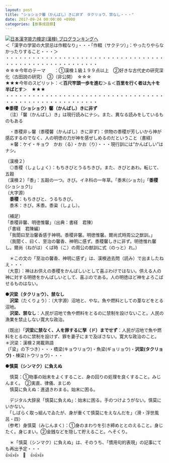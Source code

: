 ```yaml
---
layout: post
title: "ショショク馨（かんばし）きに非ず　タクリョウ、禁なし・・・"
date: 2017-09-24 00:00:00 +0900
categories: [故事成語類]
---
```


[![](/syuusyuu9701/assets/images/ショショク馨（かんばし）きに非ず-タクリョウ、禁なし・・・-br_c_3028_1.gif)](http://blog.with2.net/link.php?1659096:3028 "日本漢字能力検定(漢検) ブログランキングへ")[日本漢字能力検定(漢検) ブログランキングへ](http://blog.with2.net/link.php?1659096:3028)  
＜「漢字の学習の大禁忌は作輟なり」・・・「作輟（サクテツ）」：やったりやらなかったりすること・・・＞  
・・・・・・・・・・・・・・・・・・・・・・・・・・・・・・・・・・・・・・・・・・・・・・・・・・・・・・・・・  
☆☆☆今年のテーマ　　：①漢検１級１９９点以上　②好きな古代史の研究深化（古田説の研究）　③（非公開）　☆☆☆　　  
★★★今年のスピリット：＜**百尺竿頭一歩を進む**＞＆＜**百里を行く者は九十を半ばとす**＞　★★★  
・・・・・・・・・・・・・・・・・・・・・・・・・・・・・・・・・・・・・・・・・・・・・・・・・・・・・・・・・  
●**黍稷（ショショク）馨（かんばし）きに非ず**　  
　（注）「馨（かんばし）き」は現行読みにナシ。また、異なる読みをしているものもある  
  
　・黍稷非ㇾ馨（黍稷馨（かんばし）きに非ず）：供物の黍稷が芳しいから神が感応するのでなく、人の明徳の力が神を感ぜしめるのだということ（書経）  
　＊馨：ケイ・キョウ　かお（る）・かお（り）・・・現行訓には“かんばしい”はナシ。  
  
（漢検２）  
　◎黍稷（しょしょく）：もちきびとうるちきび。また、きびとあわ。転じて、五穀  
（漢検２）「黍」：五穀の一つ。きび。イネ科の一年草。「黍禾(ショカ)」「**黍稷**(ショショク)」  
（大字源）  
　**黍稷**：もちきびと、うるちきび。  
　黍禾：きび。禾黍。黍粢（しょし）。  
  
（補足）  
「黍稷非馨、明徳惟馨」（出典：書経　君陳）  
（「書経　君陳編）  
　「我聞曰至治馨香感于神明。黍稷非馨。明徳惟馨。爾尚式時周公之猷訓。」  
　（我聞く、曰く、至治の馨香、神明に感ず。黍稷馨しきに非ず。明徳惟れ馨し。爾尚（ねがは）くば時（こ）の周公の猷訓に式（のっと）れ。）  
  
　＊この文の「至治の馨香、神明に感ず」は、漢検過去問（読み）で出ましたねえ・・・  
（大意）：神はお供えの黍稷をかんばしいとして喜ぶわけではない。供える人の神に対する明徳をかんばしいとして、喜ぶのである。人の明徳ほど神をよろこばせるものはない。  
  
●**沢梁（タクリョウ）、禁なし**  
　**沢梁**（たくりょう）：（大字源）沼地と、やな。魚や燃料としての葦などをとる沼地。  
　**沢梁、禁なし**：人民が沼地で魚や燃料をとるのに禁制を設けないこと。人民の漁業を禁止しない寛大な政治。  
  
（既出）「**沢梁に禁なく、人を罪するに孥（ド）までせず**：人民が沼地で魚や燃料をとるのに禁制を設けず、罪を妻子にまで及ぼさない。寛大な政治のこと。  
＊沢梁：漢検２掲載熟語  
（「梁」の下つき）・・・橋梁(キョウリョウ)・魚梁(ギョリョウ)・**沢梁(タクリョウ)**・棟梁(トウリョウ)・・・  
  
●**慎莫（シンマク）に負えぬ**  
  
　慎莫：①物事の始末をよくすること、身の回りの処理を良くすること。みじんまく。　②実直、律儀、まじめ  
　慎莫に負えぬ：進退きわまる。始末に困る。  
  
　デジタル大辞泉「慎莫に負えぬ」：始末に困る。手のつけようがない。慎莫に いかない。  
　「しばらく取っ組んでゐたが、身が重くて慎莫にをえなんだを」〈滑・浮世風呂・四〉  
（参考）身慎莫（みじんまく）：①身のまわりを引き締めととのえること。身じたく。身じまい。②金銭などを隠して貯えること。へそくり。  
  
　＊「慎莫（シンマク）に負えぬ」は、そのうち、「慣用句的表現」の記事にても再出予定・・・  
👍👍👍　🐔　👍👍👍